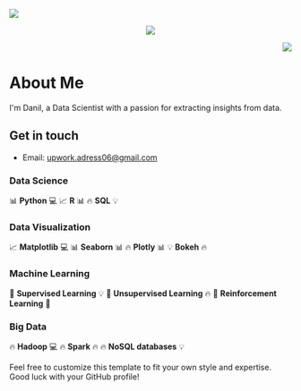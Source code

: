 
<p align="left">
  <a href="https://skillicons.dev">
    <img src="https://skillicons.dev/icons?i=ai,aiscript,python,docker,vscode,github" />
  </a>
</p>

<p align="center">
  <a href="https://skillicons.dev">
    <img src="https://skillicons.dev/icons?i=anaconda,aws,babel,bash,c,cloudflare,discord,bots,django,electron,express,fastapi,firebase,git,gitlab,gmail,java,js,jquery,linux,md,matlab,mongodb,mysql,nginx,nodejs,npm,opencv,postgres,postman,powershell,processing,pycharm,py,pytorch,qt,stackoverflow,sklearn,selenium,tensorflow,threejs,ts,ubuntu,vercel,webpack" />
  </a>
</p>

<p align="right">
  <a href="https://skillicons.dev">
    <img src="https://skillicons.dev/icons?i=git,kubernetes,yarn,c,vim" />
  </a>
</p>

# About Me

I'm Danil, a Data Scientist with a passion for extracting insights from data.

## Get in touch

* Email: upwork.adress06@gmail.com

### Data Science

📊 **Python** 💻
📈 **R** 📊
🔥 **SQL** 💡

### Data Visualization

📈 **Matplotlib** 💻
📊 **Seaborn** 📊
🔥 **Plotly** 📊
💡 **Bokeh** 🔥

### Machine Learning

🤖 **Supervised Learning** 💡
🤖 **Unsupervised Learning** 🔥
🤖 **Reinforcement Learning** 🎯

### Big Data

🔥 **Hadoop** 💻
🔥 **Spark** 🔥
🔥 **NoSQL databases** 💡

Feel free to customize this template to fit your own style and expertise. Good luck with your GitHub profile!
